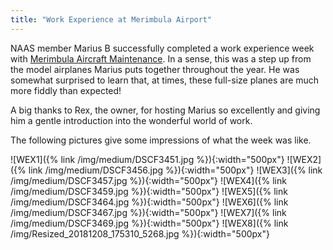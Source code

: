 ```yaml
---
title: "Work Experience at Merimbula Airport"
---
```


NAAS member Marius B successfully completed a work experience week with [Merimbula
Aircraft Maintenance](https://www.facebook.com/MerimbulaAircraftMaintenance/).
In a sense, this was a step up from the model airplanes Marius puts together
throughout the year. He was somewhat surprised to learn that, at times, these
full-size planes are much more fiddly than expected!

A big thanks to Rex, the owner, for hosting Marius so excellently and giving
him a gentle introduction into the wonderful world of work.

The following pictures give some impressions of what the week was like.

![WEX1]({% link /img/medium/DSCF3451.jpg %}){:width="500px"}
![WEX2]({% link /img/medium/DSCF3456.jpg %}){:width="500px"}
![WEX3]({% link /img/medium/DSCF3457.jpg %}){:width="500px"}
![WEX4]({% link /img/medium/DSCF3459.jpg %}){:width="500px"}
![WEX5]({% link /img/medium/DSCF3464.jpg %}){:width="500px"}
![WEX6]({% link /img/medium/DSCF3467.jpg %}){:width="500px"}
![WEX7]({% link /img/medium/DSCF3469.jpg %}){:width="500px"}
![WEX8]({% link /img/Resized_20181208_175310_5268.jpg %}){:width="500px"}


